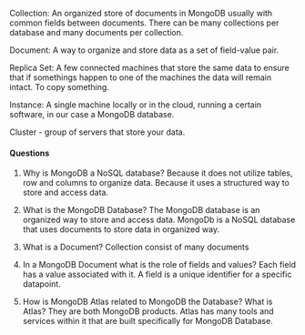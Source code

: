 Collection: An organized store of documents in MongoDB usually with common fields between documents. There can be many collections per database and many documents per collection.

Document: A way to organize and store data as a set of field-value pair.

Replica Set: A few connected machines that store the same data to ensure that if somethings happen to one of the machines the data will remain intact. To copy something.

Instance: A single machine locally or in the cloud, running a certain software, in our case a MongoDB database.

Cluster - group of servers that store your data.

#### Questions
1. Why is MongoDB a NoSQL database?
Because it does not utilize tables, row and columns to organize data.
Because it uses a structured way to store and access data.

2. What is the MongoDB Database?
The MongoDB database is an organized way to store and access data.
MongoDb is a NoSQL database that uses documents to store data in organized way.

3. What is a Document?
Collection consist of many documents

4. In a MongoDB Document what is the role of fields and values?
Each field has a value associated with it.
A field is a unique identifier for a specific datapoint.

5. How is MongoDB Atlas related to MongoDB the Database? What is Atlas?
They are both MongoDB products.
Atlas has many tools and services within it that are built specifically for MongoDB Database.

